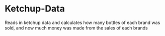 # Ketchup-Data
Reads in ketchup data and calculates how many bottles of each brand  was sold, and now much money was made from the sales of each brands
